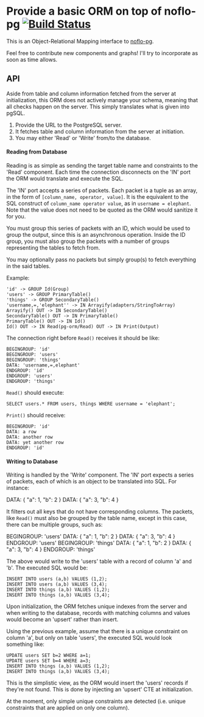 Provide a basic ORM on top of noflo-pg [![Build Status](https://secure.travis-ci.org/kenhkan/noflo-pg-orm.png?branch=master)](https://travis-ci.org/kenhkan/noflo-pg-orm)
===============================

This is an Object-Relational Mapping interface to
[noflo-pg](https://github.com/kenhkan/noflo-pg).

Feel free to contribute new components and graphs! I'll try to
incorporate as soon as time allows.


API
------------------------------

Aside from table and column information fetched from the server at
initialization, this ORM does not actively manage your schema, meaning
that all checks happen on the server. This simply translates what is
given into pgSQL.

  1. Provide the URL to the PostgreSQL server.
  2. It fetches table and column information from the server at
     initiation.
  3. You may either 'Read' or 'Write' from/to the database.

#### Reading from Database

Reading is as simple as sending the target table name and constraints to
the 'Read' component. Each time the connection disconnects on the 'IN'
port the ORM would translate and execute the SQL.

The 'IN' port accepts a series of packets. Each packet is a tuple as an
array, in the form of `[column_name, operator, value]`.  It is the
equivalent to the SQL construct of `column_name operator value`, as in
`username = elephant`. Note that the value does not need to be quoted as
the ORM would sanitize it for you.

You must group this series of packets with an ID, which would be used to
group the output, since this is an asynchronous operation. Inside the ID
group, you must also group the packets with a number of groups
representing the tables to fetch from.

You may optionally pass no packets but simply group(s) to fetch
everything in the said tables.

Example:

    'id' -> GROUP Id(Group)
    'users' -> GROUP PrimaryTable()
    'things' -> GROUP SecondaryTable()
    'username,=,'elephant'' -> IN Arrayify(adapters/StringToArray)
    Arrayify() OUT -> IN SecondaryTable()
    SecondaryTable() OUT -> IN PrimaryTable()
    PrimaryTable() OUT -> IN Id()
    Id() OUT -> IN Read(pg-orm/Read) OUT -> IN Print(Output)

The connection right before `Read()` receives it should be like:

    BEGINGROUP: 'id'
    BEGINGROUP: 'users'
    BEGINGROUP: 'things'
    DATA: 'username,=,elephant'
    ENDGROUP: 'id'
    ENDGROUP: 'users'
    ENDGROUP: 'things'

`Read()` should execute:

    SELECT users.* FROM users, things WHERE username = 'elephant';

`Print()` should receive:

    BEGINGROUP: 'id'
    DATA: a row
    DATA: another row
    DATA: yet another row
    ENDGROUP: 'id'

#### Writing to Database

Writing is handled by the 'Write' component. The 'IN' port expects a
series of packets, each of which is an object to be translated into SQL.
For instance:

   DATA: { "a": 1, "b": 2 }
   DATA: { "a": 3, "b": 4 }

It filters out all keys that do not have corresponding columns. The
packets, like `Read()` must also be grouped by the table name, except
in this case, there can be multiple groups, such as:

   BEGINGROUP: 'users'
   DATA: { "a": 1, "b": 2 }
   DATA: { "a": 3, "b": 4 }
   ENDGROUP: 'users'
   BEGINGROUP: 'things'
   DATA: { "a": 1, "b": 2 }
   DATA: { "a": 3, "b": 4 }
   ENDGROUP: 'things'

The above would write to the 'users' table with a record of column 'a'
and 'b'. The executed SQL would be:

    INSERT INTO users (a,b) VALUES (1,2);
    INSERT INTO users (a,b) VALUES (3,4);
    INSERT INTO things (a,b) VALUES (1,2);
    INSERT INTO things (a,b) VALUES (3,4);

Upon initialization, the ORM fetches unique indexes from the server and
when writing to the database, records with matching columns and values
would become an 'upsert' rather than insert.

Using the previous example, assume that there is a unique constraint on
column 'a', but only on table 'users', the executed SQL would look
something like:

    UPDATE users SET b=2 WHERE a=1;
    UPDATE users SET b=4 WHERE a=3;
    INSERT INTO things (a,b) VALUES (1,2);
    INSERT INTO things (a,b) VALUES (3,4);

This is the simplistic view, as the ORM would insert the 'users' records
if they're not found. This is done by injecting an 'upsert' CTE at
initialization.

At the moment, only simple unique constraints are detected (i.e. unique
constraints that are applied on only one column).
